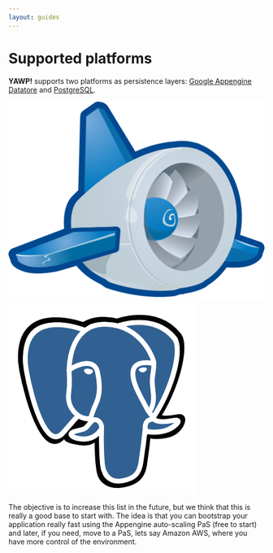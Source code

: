 ```yaml
---
layout: guides
---
```

# Supported platforms

__YAWP!__ supports two platforms as persistence layers: [Google Appengine Datatore](https://cloud.google.com) and [PostgreSQL](http://www.postgresql.org).


<div class="platforms">
    <img src="/assets/img/platforms/appengine.png" />
    <img src="/assets/img/platforms/postgres.png" />
</div>

The objective is to increase this list in the future, but we think that this is really a good base to start with.
The idea is that you can bootstrap your application really fast using the Appengine auto-scaling PaS 
(free to start) and later, if you need, move to a PaS, lets say Amazon AWS, where you have more control of the environment.



